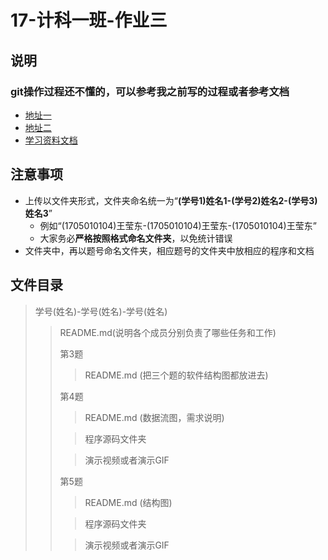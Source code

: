 # 17-计科一班-作业三

## 说明

### git操作过程还不懂的，可以参考我之前写的过程或者参考文档

* [地址一](https://github.com/WYDgits/17-class-1/blob/master/README.md)
* [地址二](https://github.com/WYDgits/17-class-1-task-2/blob/master/README.md)
* [学习资料文档](https://gitee.com/progit/)

## 注意事项

* 上传以文件夹形式，文件夹命名统一为“**(学号1)姓名1-(学号2)姓名2-(学号3)姓名3**”
	* 例如“(1705010104)王莹东-(1705010104)王莹东-(1705010104)王莹东”
	* 大家务必**严格按照格式命名文件夹**，以免统计错误
* 文件夹中，再以题号命名文件夹，相应题号的文件夹中放相应的程序和文档

## 文件目录
>学号(姓名)-学号(姓名)-学号(姓名)
>
>>README.md(说明各个成员分别负责了哪些任务和工作)
>>
>>第3题
>>
>>>README.md (把三个题的软件结构图都放进去)
>>
>>第4题
>>>README.md (数据流图，需求说明)
>>
>>>程序源码文件夹
>>
>>>演示视频或者演示GIF
>>
>>第5题
>>>README.md (结构图)
>>
>>>程序源码文件夹
>>
>>>演示视频或者演示GIF